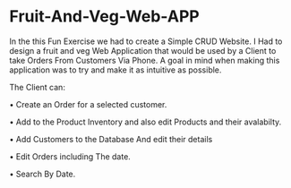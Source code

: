 # Fruit-And-Veg-Web-APP

In the this Fun Exercise we had to create a Simple CRUD Website.
I Had to design a fruit and veg Web Application that would be used by a Client to take Orders From Customers Via Phone.
A goal in mind when making this application was to try and make it as intuitive as possible.

The Client can:

• Create an Order for a selected customer.

• Add to the Product Inventory and also edit Products and their avalabilty.

• Add Customers to the Database And edit their details

• Edit Orders including The date.

• Search By Date.

